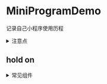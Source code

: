 # MiniProgramDemo
记录自己小程序使用历程
<details>
  <summary>注意点</summary>
  
### 1. 全局配置与页面配置
页面配置会覆盖全局配置，如未设置页面配置会使用全局配置
例如：app.json和page.json下的navigationBarBackgroundColor,page.json会覆盖app.json
  
### 2. 绝对路径与相对路径
绝对路径以"/"开头，相对路径以"../"开头，一般可以相互通用
  
### 3. wx.navigateTo与wx.redirectTo差异
跳转时，调用的生命周期不同，前者会调用onHide后者会调用onUnload
  
### 4. catchtap与bindtap
非冒泡与冒泡
  
### 5. template与component
相同：都是组件化
不同：template主要是展示，而component拥有自己的js
使用：普通展示用template，较强逻辑使用component

### 6. wxs
常用场景：数字，时间规范
格式：{{wxsname.func(data)}}//wxsname为module名，data为数据，func为规范方法
```
//定义
<wxs module="wxsname">
var func=(data){
  return data.toFixed(2)
}
module.exports={
func:func
}
</wxs>
//引用
<wxs src="相对路径" module="wxsname"/>
<view>{{wxsname.func(1.222222)}}</view>//显示为1.22
```
</details>

## hold on

<details>
  <summary>常见组件</summary>
  
### 1. 跑马灯(pages/marquee)
* 单文本循环播放
* 单文本循环衔接播放
* 单文本左右横跳

### 2. 视图选择器(pages/pickerview)
* 地区选择器

### 3. 登录页(pages/login)
* 一般登录页

### 4. 列表选择(pages/checkbox)
* 单选
* 多选
</details>
